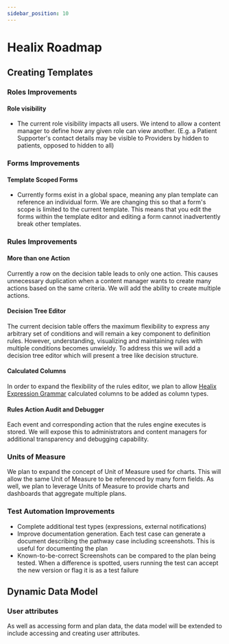 ```yaml
---
sidebar_position: 10
---
```


# Healix Roadmap

## Creating Templates
### Roles Improvements
#### Role visibility
* The current role visibility impacts all users.  We intend to allow a content manager to define how any given role can view another. (E.g. a Patient Supporter's contact details may be visible to Providers by hidden to patients, opposed to hidden to all)
### Forms Improvements
#### Template Scoped Forms
* Currently forms exist in a global space, meaning any plan template can reference an individual form.  We are changing this so that a form's scope is limited to the current template.  This means that you edit the forms within the template editor and editing a form cannot inadvertently break other templates.
### Rules Improvements

#### More than one Action

Currently a row on the decision table leads to only one action.  This causes unnecessary duplication when a content manager wants to create many actions based on the same criteria.  We will add the ability to create multiple actions.

#### Decision Tree Editor

The current decision table offers the maximum flexibility to express any arbitrary set of conditions and will remain a key component to definition rules. However, understanding, visualizing and maintaining rules with multiple conditions becomes unwieldy.  To address this we will add a decision tree editor which will present a tree like decision structure.

#### Calculated Columns

In order to expand the flexibility of the rules editor, we plan to allow [Healix Expression Grammar](/dynamic-data-model/healix-calculation-grammar) calculated columns to be added as column types.

#### Rules Action Audit and Debugger

Each event and corresponding action that the rules engine executes is stored.  We will expose this to administrators and content managers for additional transparency and debugging capability.

### Units of Measure

We plan to expand the concept of Unit of Measure used for charts.  This will allow the same Unit of Measure to be referenced by many form fields.  As well, we plan to leverage Units of Measure to provide charts and dashboards that aggregate multiple plans.

### Test Automation Improvements

* Complete additional test types (expressions, external notifications)
* Improve documentation generation.  Each test case can generate a document describing the pathway case including screenshots.  This is useful for documenting the plan
* Known-to-be-correct Screenshots can be compared to the plan being tested.  When a difference is spotted, users running the test can accept the new version or flag it is as a test failure

## Dynamic Data Model

### User attributes

As well as accessing form and plan data, the data model will be extended to include accessing and creating user attributes.

